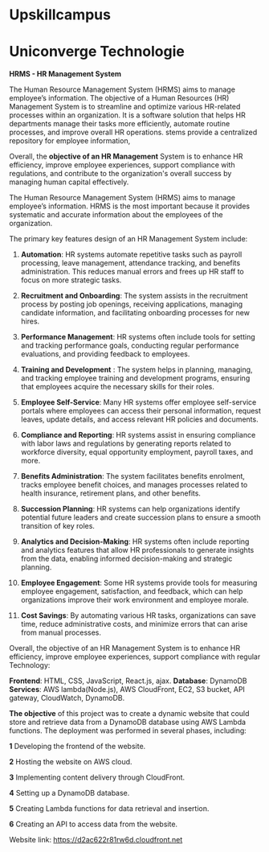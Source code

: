 # Upskillcampus

# Uniconverge Technologie

**HRMS - HR Management System**

The Human Resource Management System (HRMS) aims to manage employee’s information. The objective of a Human Resources (HR) Management System is to streamline and optimize various HR-related processes within an organization. It is a software solution that helps HR departments manage their tasks more efficiently, automate routine processes, and improve overall HR operations. stems provide a centralized repository for employee information,

Overall, the **objective of an HR Management** System is to enhance HR efficiency, improve employee experiences, support compliance with regulations, and contribute to the organization's overall success by managing human capital effectively.

The Human Resource Management System (HRMS) aims to manage employee’s information. HRMS is the most important because it provides systematic and accurate information about the employees of the organization.

The primary key features design of an HR Management System include:

1. **Automation**: HR systems automate repetitive tasks such as payroll processing, leave management, attendance tracking, and benefits administration. This reduces manual errors and frees up HR staff to focus on more strategic tasks.

2. **Recruitment and Onboarding**: The system assists in the recruitment process by posting job openings, receiving applications, managing candidate information, and facilitating onboarding processes for new hires.

3. **Performance Management**: HR systems often include tools for setting and tracking performance goals, conducting regular performance evaluations, and providing feedback to employees.

4. **Training and Development** : The system helps in planning, managing, and tracking employee training and development programs, ensuring that employees acquire the necessary skills for their roles.

5. **Employee Self-Service**: Many HR systems offer employee self-service portals where employees can access their personal information, request leaves, update details, and access relevant HR policies and documents.

6. **Compliance and Reporting**: HR systems assist in ensuring compliance with labor laws and regulations by generating reports related to workforce diversity, equal opportunity employment, payroll taxes, and more.

7. **Benefits Administration**: The system facilitates benefits enrolment, tracks employee benefit choices, and manages processes related to health insurance, retirement plans, and other benefits.

8. **Succession Planning**: HR systems can help organizations identify potential future leaders and create succession plans to ensure a smooth transition of key roles.

9. **Analytics and Decision-Making**: HR systems often include reporting and analytics features that allow HR professionals to generate insights from the data, enabling informed decision-making and strategic planning.

10. **Employee Engagement**: Some HR systems provide tools for measuring employee engagement, satisfaction, and feedback, which can help organizations improve their work environment and employee morale.

11. **Cost Savings**: By automating various HR tasks, organizations can save time, reduce administrative costs, and minimize errors that can arise from manual processes.

Overall, the objective of an HR Management System is to enhance HR efficiency, improve employee experiences, support compliance with regular Technology:

**Frontend**: HTML, CSS, JavaScript, React.js, ajax.
**Database**: DynamoDB
**Services**: AWS lambda(Node.js), AWS CloudFront, EC2, S3 bucket, API gateway, CloudWatch, DynamoDB.

**The objective** of this project was to create a dynamic website that could store and retrieve data from a DynamoDB database using AWS Lambda functions. The deployment was performed in several phases, including:

**1** Developing the frontend of the website.

**2** Hosting the website on AWS cloud.

**3** Implementing content delivery through CloudFront.

**4** Setting up a DynamoDB database.

**5** Creating Lambda functions for data retrieval and insertion.

**6** Creating an API to access data from the website.


Website link: https://d2ac622r81rw6d.cloudfront.net
